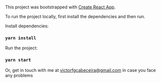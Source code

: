 This project was bootstrapped with [Create React App](https://github.com/facebook/create-react-app).

To run the project locally, first install the dependencies and then run.

Install dependencies: 
### `yarn install`

Run the project:
### `yarn start`

Or, get in touch with me at victorfgcabeceira@gmail.com in case you face any problems
